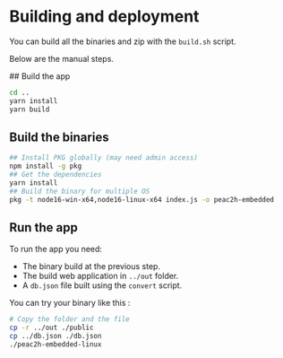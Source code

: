 # Building and deployment


You can build all the binaries and zip 
with the `build.sh` script. 

Below are the manual steps. 

## Build the app 

``` bash
cd .. 
yarn install
yarn build
```

## Build the binaries 

``` bash
## Install PKG globally (may need admin access)
npm install -g pkg
## Get the dependencies
yarn install
## Build the binary for multiple OS 
pkg -t node16-win-x64,node16-linux-x64 index.js -o peac2h-embedded
```

## Run the app 

To run the app you need: 

* The binary build at the previous step. 
* The build web application in `../out` folder. 
* A `db.json` file built using the `convert` script. 

You can try your binary like this : 

``` bash 
# Copy the folder and the file
cp -r ../out ./public
cp ../db.json ./db.json
./peac2h-embedded-linux 
```
